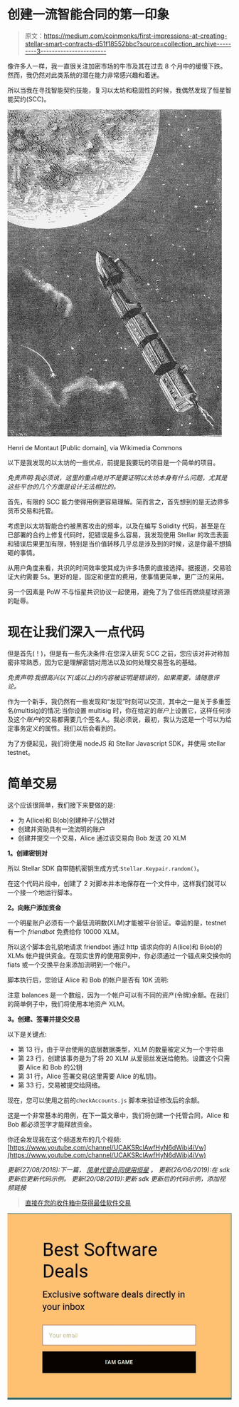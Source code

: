 # 创建一流智能合同的第一印象

> 原文：<https://medium.com/coinmonks/first-impressions-at-creating-stellar-smart-contracts-d51f18552bbc?source=collection_archive---------3----------------------->

像许多人一样，我一直很关注加密市场的牛市及其在过去 8 个月中的缓慢下跌。然而，我仍然对此类系统的潜在能力非常感兴趣和着迷。

所以当我在寻找智能契约技能，复习以太坊和稳固性的时候，我偶然发现了恒星智能契约(SCC)。

![](img/9f30f73e120dcbf89387ea4072ff5b06.png)

Henri de Montaut [Public domain], via Wikimedia Commons

以下是我发现的以太坊的一些优点，前提是我要玩的项目是一个简单的项目。

*免责声明:我必须说，这里的重点绝对不是要证明以太坊本身有什么问题，尤其是这些平台的几个方面是设计无法相比的。*

首先，有限的 SCC 能力使得用例更容易理解。简而言之，首先想到的是无边界多货币交易和托管。

考虑到以太坊智能合约被黑客攻击的频率，以及在编写 Solidity 代码，甚至是在已部署的合约上修复代码时，犯错误是多么容易，我发现使用 Stellar 的攻击表面和错误后果更加有限，特别是当价值转移几乎总是涉及到的时候，这是你最不想搞砸的事情。

从用户角度来看，共识的时间效率使其成为许多场景的直接选择。据报道，交易验证大约需要 5s。更好的是，固定和便宜的费用，使事情更简单，更广泛的采用。

另一个因素是 PoW 不与恒星共识协议一起使用，避免了为了信任而燃烧星球资源的耻辱。

# 现在让我们深入一点代码

但是首先(！)，但是有一些先决条件:在您深入研究 SCC 之前，您应该对非对称加密非常熟悉，因为它是理解密钥对用法以及如何处理交易签名的基础。

*免责声明:我很高兴以下(或以上)的内容被证明是错误的，如果需要，请随意评论。*

作为一个新手，我仍然有一些发现和“发现”时刻可以交流，其中之一是关于多重签名(multisig)的情况:当你设置 multisig 时，你在给定的*账户*上设置它，这样任何涉及这个*账户*的交易都需要几个签名人。我必须说，最初，我认为这是一个可以为给定事务定义的属性。我们以后会看到的。

为了方便起见，我们将使用 nodeJS 和 Stellar Javascript SDK，并使用 stellar testnet。

# 简单交易

这个应该很简单，我们接下来要做的是:

*   为 A(lice)和 B(ob)创建种子/公钥对
*   创建并资助具有一流流明的账户
*   创建并提交一个交易，Alice 通过该交易向 Bob 发送 20 XLM

**1。创建密钥对**

所以 Stellar SDK 自带随机密钥生成方式:`Stellar.Keypair.random()`。

在这个代码片段中，创建了 2 对脚本并本地保存在一个文件中，这样我们就可以一个接一个地运行脚本。

**2。向账户添加资金**

一个明星账户必须有一个最低流明数(XLM)才能被平台验证。幸运的是，testnet 有一个 *friendbot* 免费给你 10000 XLM。

所以这个脚本会礼貌地请求 friendbot 通过 http 请求向你的 A(lice)和 B(ob)的 XLMs 帐户提供资金。在现实世界的使用案例中，你必须通过一个锚点来交换你的 fiats 或一个交换平台来添加流明到一个帐户。

脚本执行后，您验证 Alice 和 Bob 的帐户是否有 10K 流明:

注意 balances 是一个数组，因为一个帐户可以有不同的资产(令牌)余额。在我们的简单例子中，我们将使用本地资产 XLM。

**3。创建、签署并提交交易**

以下是关键点:

*   第 13 行，由于平台使用的底层数据类型，XLM 的数量被定义为一个字符串
*   第 23 行，创建该事务是为了将 20 XLM 从爱丽丝发送给鲍勃。设置这个只需要 Alice 和 Bob 的公钥
*   第 31 行，Alice 签署交易(这里需要 Alice 的私钥)。
*   第 33 行，交易被提交给网络。

现在，您可以使用之前的`checkAccounts.js` 脚本来验证修改后的余额。

这是一个非常基本的用例，在下一篇文章中，我们将创建一个托管合同，Alice 和 Bob 都必须签字才能释放资金。

你还会发现我在这个频道发布的几个视频:[https://www.youtube.com/channel/UCAKSRclAwfHyN6dWibj4iVw](https://www.youtube.com/channel/UCAKSRclAwfHyN6dWibj4iVw)

*更新(27/08/2018):下一篇，* [*简单代管合同使用恒星*](/@slyg/simple-escrow-contract-using-stellar-67aa799f7db) *。
更新(26/06/2019):在 sdk 更新后更新代码示例。
更新(20/08/2019):更新 sdk 更新后的代码示例，添加视频链接*

> [直接在您的收件箱中获得最佳软件交易](https://coincodecap.com/?utm_source=coinmonks)

[![](img/7c0b3dfdcbfea594cc0ae7d4f9bf6fcb.png)](https://coincodecap.com/?utm_source=coinmonks)
